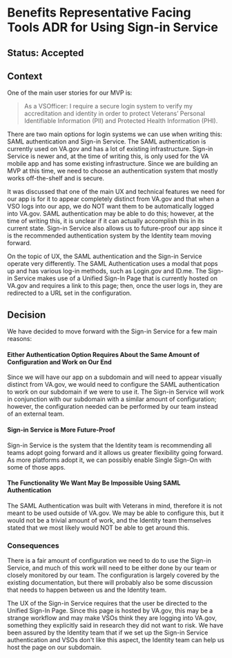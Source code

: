 
# Benefits Representative Facing Tools ADR for Using Sign-in Service

## Status: Accepted

## Context

One of the main user stories for our MVP is:

> As a VSOfficer: I require a secure login system to verify my accreditation and identity in order to protect Veterans’ Personal Identifiable Information (PII) and Protected Health Information (PHI).

There are two main options for login systems we can use when writing this: SAML authentication and Sign-in Service. The SAML authentication is currently used on VA.gov and has a lot of existing infrastructure. Sign-in Service is newer and, at the time of writing this, is only used for the VA mobile app and has some existing infrastructure. Since we are building an MVP at this time, we need to choose an authentication system that mostly works off-the-shelf and is secure.

It was discussed that one of the main UX and technical features we need for our app is for it to appear completely distinct from VA.gov and that when a VSO logs into our app, we do NOT want them to be automatically logged into VA.gov. SAML authentication may be able to do this; however, at the time of writing this, it is unclear if it can actually accomplish this in its current state. Sign-in Service also allows us to future-proof our app since it is the recommended authentication system by the Identity team moving forward.

On the topic of UX, the SAML authentication and the Sign-in Service operate very differently. The SAML Authentication uses a modal that pops up and has various log-in methods, such as Login.gov and ID.me. The Sign-in Service makes use of a Unified Sign-In Page that is currently hosted on VA.gov and requires a link to this page; then, once the user logs in, they are redirected to a URL set in the configuration.

## Decision

We have decided to move forward with the Sign-in Service for a few main reasons:

#### Either Authentication Option Requires About the Same Amount of Configuration and Work on Our End

Since we will have our app on a subdomain and will need to appear visually distinct from VA.gov, we would need to configure the SAML authentication to work on our subdomain if we were to use it. The Sign-in Service will work in conjunction with our subdomain with a similar amount of configuration; however, the configuration needed can be performed by our team instead of an external team.

#### Sign-in Service is More Future-Proof

Sign-in Service is the system that the Identity team is recommending all teams adopt going forward and it allows us greater flexibility going forward. As more platforms adopt it, we can possibly enable Single Sign-On with some of those apps.

#### The Functionality We Want May Be Impossible Using SAML Authentication

The SAML Authentication was built with Veterans in mind, therefore it is not meant to be used outside of VA.gov. We may be able to configure this, but it would not be a trivial amount of work, and the Identity team themselves stated that we most likely would NOT be able to get around this.

### Consequences

There is a fair amount of configuration we need to do to use the Sign-in Service, and much of this work will need to be either done by our team or closely monitored by our team. The configuration is largely covered by the existing documentation, but there will probably also be some discussion that needs to happen between us and the Identity team.

The UX of the Sign-in Service requires that the user be directed to the Unified Sign-In Page. Since this page is hosted by VA.gov, this may be a strange workflow and may make VSOs think they are logging into VA.gov, something they explicitly said in research they did not want to risk. We have been assured by the Identity team that if we set up the Sign-in Service authentication and VSOs don't like this aspect, the Identity team can help us host the page on our subdomain.
